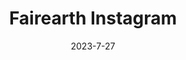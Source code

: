 ---
index: 5
weight: 1
images:
- /images/love/za-ree-na.png
title: Fairearth Instagram
date: 2023-7-27
tags:
- love
- archive # all posts
---